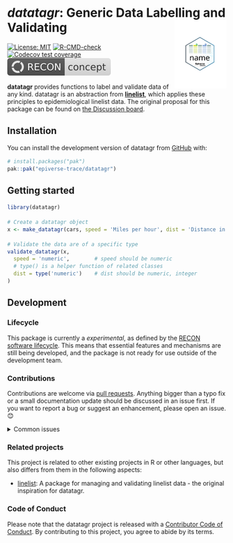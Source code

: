 
<!-- README.md is generated from README.Rmd. Please edit that file. -->
<!-- The code to render this README is stored in .github/workflows/render-readme.yaml -->
<!-- Variables marked with double curly braces will be transformed beforehand: -->
<!-- `packagename` is extracted from the DESCRIPTION file -->
<!-- `gh_repo` is extracted via a special environment variable in GitHub Actions -->

# *datatagr*: Generic Data Labelling and Validating <img src="man/figures/logo.svg" align="right" width="120" alt="Logo for datatagr" />

<!-- badges: start -->

[![License:
MIT](https://img.shields.io/badge/License-MIT-yellow.svg)](https://opensource.org/license/mit/)
[![R-CMD-check](https://github.com/epiverse-trace/datatagr/actions/workflows/R-CMD-check.yaml/badge.svg)](https://github.com/epiverse-trace/datatagr/actions/workflows/R-CMD-check.yaml)
[![Codecov test
coverage](https://codecov.io/gh/epiverse-trace/datatagr/branch/main/graph/badge.svg)](https://app.codecov.io/gh/epiverse-trace/datatagr?branch=main)
[![lifecycle-concept](https://raw.githubusercontent.com/reconverse/reconverse.github.io/master/images/badge-concept.svg)](https://www.reconverse.org/lifecycle.html#experimental)

<!-- badges: end -->

**datatagr** provides functions to label and validate data of any kind.
datatagr is an abstraction from
[**linelist**](https://github.com/epiverse-trace/linelist), which
applies these principles to epidemiological linelist data. The original
proposal for this package can be found on [the Discussion
board](https://github.com/orgs/epiverse-trace/discussions/221).

## Installation

You can install the development version of datatagr from
[GitHub](https://github.com/) with:

``` r
# install.packages("pak")
pak::pak("epiverse-trace/datatagr")
```

## Getting started

``` r
library(datatagr)

# Create a datatagr object
x <- make_datatagr(cars, speed = 'Miles per hour', dist = 'Distance in miles')

# Validate the data are of a specific type
validate_datatagr(x, 
  speed = 'numeric',        # speed should be numeric
  # type() is a helper function of related classes
  dist = type('numeric')    # dist should be numeric, integer
)
```

## Development

### Lifecycle

This package is currently a *experimental*, as defined by the [RECON
software lifecycle](https://www.reconverse.org/lifecycle.html). This
means that essential features and mechanisms are still being developed,
and the package is not ready for use outside of the development team.

### Contributions

Contributions are welcome via [pull
requests](https://github.com/epiverse-trace/datatagr/pulls). Anything
bigger than a typo fix or a small documentation update should be
discussed in an issue first. If you want to report a bug or suggest an
enhancement, please open an issue. 😊

<details>
<summary>
Common issues
</summary>

To make it easier for us to evaluate your contribution, without common
issues, please run the following commands before submitting a pull
request:

``` r
styler::style_pkg()
spelling::update_wordlist(pkg = ".", vignettes = TRUE)
devtools::document()

lintr::lint_package()

devtools::test()
devtools::check()
```

This will reduce the time it takes for us to review your contribution.
Thank you! 😊

</details>

### Related projects

This project is related to other existing projects in R or other
languages, but also differs from them in the following aspects:

- [linelist](https://github.com/epiverse-trace/linelist): A package for
  managing and validating linelist data - the original inspiration for
  datatagr.

### Code of Conduct

Please note that the datatagr project is released with a [Contributor
Code of
Conduct](https://github.com/epiverse-trace/.github/blob/main/CODE_OF_CONDUCT.md).
By contributing to this project, you agree to abide by its terms.
